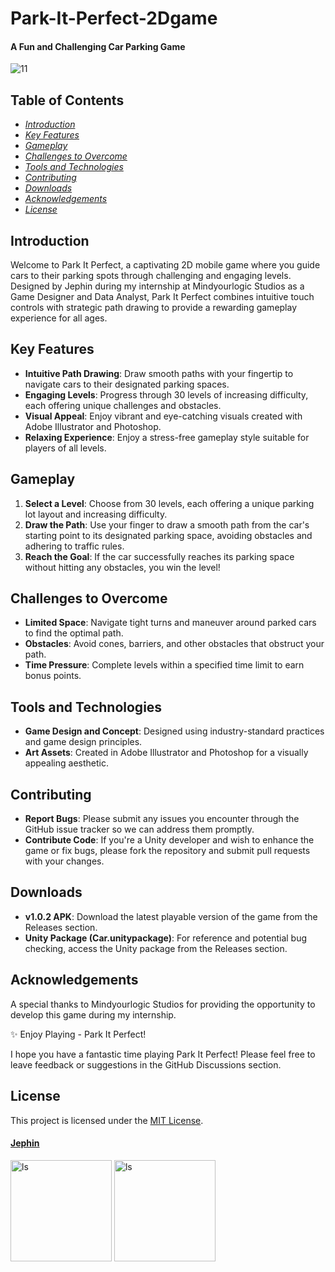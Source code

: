 # Park-It-Perfect-2Dgame
#### A Fun and Challenging Car Parking Game

![11](https://github.com/jephinTJ/Park-It-Perfect-2Dgame/assets/142671149/94a31b9c-4e83-47f3-a812-c60ff828c269)

## Table of Contents
- [*Introduction*](#introduction)
- [*Key Features*](#key-features)
- [*Gameplay*](#gameplay)
- [*Challenges to Overcome*](#challenges-to-overcome)
- [*Tools and Technologies*](#tools-and-technologies)
- [*Contributing*](#contributing)
- [*Downloads*](#downloads)
- [*Acknowledgements*](#acknowledgements)
- [*License*](#license)

## Introduction

Welcome to Park It Perfect, a captivating 2D mobile game where you guide cars to their parking spots through challenging and engaging levels. Designed by Jephin during my internship at Mindyourlogic Studios as a Game Designer and Data Analyst, Park It Perfect combines intuitive touch controls with strategic path drawing to provide a rewarding gameplay experience for all ages.

## Key Features

- **Intuitive Path Drawing**: Draw smooth paths with your fingertip to navigate cars to their designated parking spaces.
- **Engaging Levels**: Progress through 30 levels of increasing difficulty, each offering unique challenges and obstacles.
- **Visual Appeal**: Enjoy vibrant and eye-catching visuals created with Adobe Illustrator and Photoshop.
- **Relaxing Experience**: Enjoy a stress-free gameplay style suitable for players of all levels.

## Gameplay

1. **Select a Level**: Choose from 30 levels, each offering a unique parking lot layout and increasing difficulty.
2. **Draw the Path**: Use your finger to draw a smooth path from the car's starting point to its designated parking space, avoiding obstacles and adhering to traffic rules.
3. **Reach the Goal**: If the car successfully reaches its parking space without hitting any obstacles, you win the level!

## Challenges to Overcome

- **Limited Space**: Navigate tight turns and maneuver around parked cars to find the optimal path.
- **Obstacles**: Avoid cones, barriers, and other obstacles that obstruct your path.
- **Time Pressure**: Complete levels within a specified time limit to earn bonus points.

## Tools and Technologies

- **Game Design and Concept**: Designed using industry-standard practices and game design principles.
- **Art Assets**: Created in Adobe Illustrator and Photoshop for a visually appealing aesthetic.

## Contributing

- **Report Bugs**: Please submit any issues you encounter through the GitHub issue tracker so we can address them promptly.
- **Contribute Code**: If you're a Unity developer and wish to enhance the game or fix bugs, please fork the repository and submit pull requests with your changes.

## Downloads

- **v1.0.2 APK**: Download the latest playable version of the game from the Releases section.
- **Unity Package (Car.unitypackage)**: For reference and potential bug checking, access the Unity package from the Releases section.

## Acknowledgements

A special thanks to Mindyourlogic Studios for providing the opportunity to develop this game during my internship.

✨ Enjoy Playing - Park It Perfect!

I hope you have a fantastic time playing Park It Perfect! Please feel free to leave feedback or suggestions in the GitHub Discussions section.

## License

This project is licensed under the [MIT License](https://github.com/git/git-scm.com/blob/main/MIT-LICENSE.txt).

#### [Jephin](https://github.com/jephinTJ)

<img width="162" alt="ls" src="https://github.com/jephinTJ/Park-It-Perfect-2Dgame/assets/142671149/8928ae6b-b250-44fd-83aa-9dbf2e874c8f">
<img width="162" alt="ls" src="https://github.com/jephinTJ/Park-It-Perfect-2Dgame/assets/142671149/da1a96a5-2217-4fdf-8348-f52405090703">
